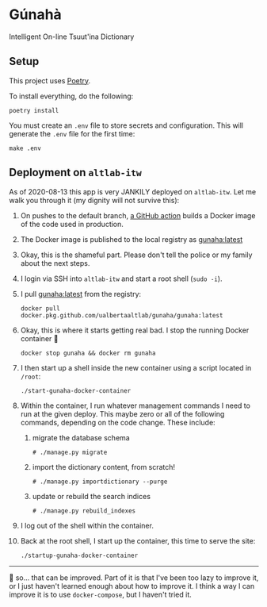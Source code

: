 # Gúnahà

Intelligent On-line Tsuut'ina Dictionary

## Setup

This project uses [Poetry].

To install everything, do the following:

    poetry install

[Poetry]: https://python-poetry.org/

You must create an `.env` file to store secrets and configuration.
This will generate the `.env` file for the first time:

    make .env

## Deployment on `altlab-itw`

As of 2020-08-13 this app is very JANKILY deployed on `altlab-itw`. Let
me walk you through it (my dignity will not survive this):

 1. On pushes to the default branch, [a GitHub action][action] builds
    a Docker image of the code used in production.
 2. The Docker image is published to the local registry as
    [gunaha:latest][]
 3. Okay, this is the shameful part. Please don't tell the police or my
    family about the next steps.
 4. I login via SSH into `altlab-itw` and start a root shell (`sudo
    -i`).
 5. I pull [gunaha:latest] from the registry:

        docker pull docker.pkg.github.com/ualbertaaltlab/gunaha/gunaha:latest


 6. Okay, this is where it starts getting real bad.
    I stop the running Docker container 🙈

        docker stop gunaha && docker rm gunaha

 7. I then start up a shell inside the new
    container using a script located in `/root`:

        ./start-gunaha-docker-container

 8. Within the container, I run whatever management commands I need to
    run at the given deploy. This maybe zero or all of the following
    commands, depending on the code change. These include:

     1. migrate the database schema

            # ./manage.py migrate

     2. import the dictionary content, from scratch!

            # ./manage.py importdictionary --purge

     3. update or rebuild the search indices

            # ./manage.py rebuild_indexes

 9. I log out of the shell within the container.
10. Back at the root shell, I start up the container, this time to
      serve the site:

        ./startup-gunaha-docker-container


---

🤮 so... that can be improved. Part of it is that I've been too lazy to
improve it, or I just haven't learned enough about how to improve it.
I think a way I can improve it is to use `docker-compose`, but I haven't
tried it.

[action]: https://github.com/UAlbertaALTLab/gunaha/blob/master/.github/workflows/test-and-publish.yml
[gunaha:latest]: https://github.com/UAlbertaALTLab/gunaha/packages/246109

